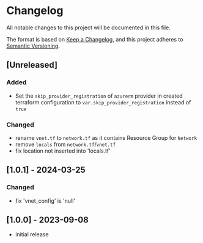 # Changelog

All notable changes to this project will be documented in this file.

The format is based on [Keep a Changelog](https://keepachangelog.com/en/1.1.0/),
and this project adheres to [Semantic Versioning](https://semver.org/spec/v2.0.0.html).

## [Unreleased]

### Added

- Set the `skip_provider_registration` of `azurerm` provider in created terraform configuration to `var.skip_provider_registration` instead of `true`

### Changed

- rename `vnet.tf` to `network.tf` as it contains Resource Group for `Network`
- remove `locals` from `network.tf`/`vnet.tf`
- fix location not inserted into 'locals.tf'

## [1.0.1] - 2024-03-25

### Changed

- fix 'vnet_config' is 'null'

## [1.0.0] - 2023-09-08

- initial release
